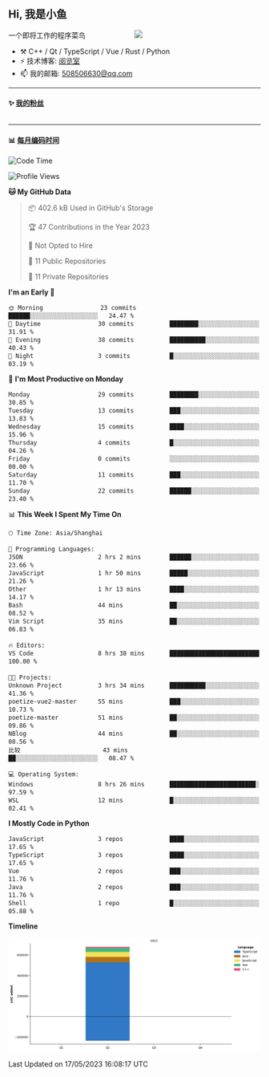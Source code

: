 <!--
**小鱼/小鱼** is a ✨ _special_ ✨ repository because its `README.md` (this file) appears on your GitHub profile.

Here are some ideas to get you started:

- 🔭 I’m currently working on ...
- 🌱 I’m currently learning ...
- 👯 I’m looking to collaborate on ...
- 🤔 I’m looking for help with ...
- 💬 Ask me about ...
- 📫 How to reach me: ...
- 😄 Pronouns: ...
- ⚡ Fun fact: ...
-->

## Hi, 我是小鱼

[<img align="right" width="50%" src="https://github-readme-stats-ouuan.vercel.app/api?username=XiaoYuer2022&show_icons=true">](https://metrics.lecoq.io/xlz122#gh-light-mode-only)

一个即将工作的程序菜鸟

-   :hammer_and_pick: C++ / Qt / TypeScript / Vue / Rust / Python
-   ⚡ 技术博客: [阅览室](https://haoxx.netlify.app/)
-   📫 我的邮箱: 508506630@qq.com

---

#### :sparkles: [我的粉丝](https://github.com/XiaoYuer2022?tab=followers)

<!--START_SECTION:followers-->
<table>
  </tr>
</table>
<!--END_SECTION:followers-->

---

#### :bar_chart: [每月编码时间](https://github.com/muety/wakapi)

<!--START_SECTION:waka-->
![Code Time](http://img.shields.io/badge/Code%20Time-18%20hrs%2017%20mins-blue)

![Profile Views](http://img.shields.io/badge/Profile%20Views-37-blue)

**🐱 My GitHub Data** 

> 📦 402.6 kB Used in GitHub's Storage 
 > 
> 🏆 47 Contributions in the Year 2023
 > 
> 🚫 Not Opted to Hire
 > 
> 📜 11 Public Repositories 
 > 
> 🔑 11 Private Repositories 
 > 
**I'm an Early 🐤** 

```text
🌞 Morning                23 commits          ██████░░░░░░░░░░░░░░░░░░░   24.47 % 
🌆 Daytime                30 commits          ████████░░░░░░░░░░░░░░░░░   31.91 % 
🌃 Evening                38 commits          ██████████░░░░░░░░░░░░░░░   40.43 % 
🌙 Night                  3 commits           █░░░░░░░░░░░░░░░░░░░░░░░░   03.19 % 
```
📅 **I'm Most Productive on Monday** 

```text
Monday                   29 commits          ████████░░░░░░░░░░░░░░░░░   30.85 % 
Tuesday                  13 commits          ███░░░░░░░░░░░░░░░░░░░░░░   13.83 % 
Wednesday                15 commits          ████░░░░░░░░░░░░░░░░░░░░░   15.96 % 
Thursday                 4 commits           █░░░░░░░░░░░░░░░░░░░░░░░░   04.26 % 
Friday                   0 commits           ░░░░░░░░░░░░░░░░░░░░░░░░░   00.00 % 
Saturday                 11 commits          ███░░░░░░░░░░░░░░░░░░░░░░   11.70 % 
Sunday                   22 commits          ██████░░░░░░░░░░░░░░░░░░░   23.40 % 
```


📊 **This Week I Spent My Time On** 

```text
🕑︎ Time Zone: Asia/Shanghai

💬 Programming Languages: 
JSON                     2 hrs 2 mins        ██████░░░░░░░░░░░░░░░░░░░   23.66 % 
JavaScript               1 hr 50 mins        █████░░░░░░░░░░░░░░░░░░░░   21.26 % 
Other                    1 hr 13 mins        ████░░░░░░░░░░░░░░░░░░░░░   14.17 % 
Bash                     44 mins             ██░░░░░░░░░░░░░░░░░░░░░░░   08.52 % 
Vim Script               35 mins             ██░░░░░░░░░░░░░░░░░░░░░░░   06.83 % 

🔥 Editors: 
VS Code                  8 hrs 38 mins       █████████████████████████   100.00 % 

🐱‍💻 Projects: 
Unknown Project          3 hrs 34 mins       ██████████░░░░░░░░░░░░░░░   41.36 % 
poetize-vue2-master      55 mins             ███░░░░░░░░░░░░░░░░░░░░░░   10.73 % 
poetize-master           51 mins             ██░░░░░░░░░░░░░░░░░░░░░░░   09.86 % 
NBlog                    44 mins             ██░░░░░░░░░░░░░░░░░░░░░░░   08.56 % 
比较                       43 mins             ██░░░░░░░░░░░░░░░░░░░░░░░   08.47 % 

💻 Operating System: 
Windows                  8 hrs 26 mins       ████████████████████████░   97.59 % 
WSL                      12 mins             █░░░░░░░░░░░░░░░░░░░░░░░░   02.41 % 
```

**I Mostly Code in Python** 

```text
JavaScript               3 repos             ████░░░░░░░░░░░░░░░░░░░░░   17.65 % 
TypeScript               3 repos             ████░░░░░░░░░░░░░░░░░░░░░   17.65 % 
Vue                      2 repos             ███░░░░░░░░░░░░░░░░░░░░░░   11.76 % 
Java                     2 repos             ███░░░░░░░░░░░░░░░░░░░░░░   11.76 % 
Shell                    1 repo              █░░░░░░░░░░░░░░░░░░░░░░░░   05.88 % 
```



**Timeline**

![Lines of Code chart](https://raw.githubusercontent.com/XiaoYuer2022/XiaoYuer2022/main/assets/bar_graph.png)


 Last Updated on 17/05/2023 16:08:17 UTC
<!--END_SECTION:waka-->
